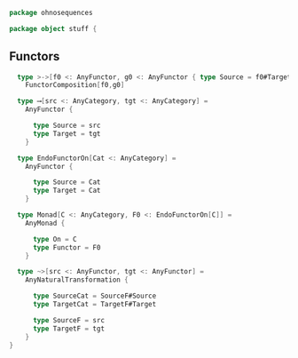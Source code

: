 
```scala
package ohnosequences

package object stuff {
```


## Functors


```scala
  type >->[f0 <: AnyFunctor, g0 <: AnyFunctor { type Source = f0#Target }] =
    FunctorComposition[f0,g0]

  type ⟶[src <: AnyCategory, tgt <: AnyCategory] =
    AnyFunctor {

      type Source = src
      type Target = tgt
    }

  type EndoFunctorOn[Cat <: AnyCategory] =
    AnyFunctor {

      type Source = Cat
      type Target = Cat
    }

  type Monad[C <: AnyCategory, F0 <: EndoFunctorOn[C]] =
    AnyMonad {

      type On = C
      type Functor = F0
    }

  type ~>[src <: AnyFunctor, tgt <: AnyFunctor] =
    AnyNaturalTransformation {

      type SourceCat = SourceF#Source
      type TargetCat = TargetF#Target

      type SourceF = src
      type TargetF = tgt
    }
}

```




[test/scala/categories.scala]: ../../test/scala/categories.scala.md
[main/scala/monoidalCategories.scala]: monoidalCategories.scala.md
[main/scala/distributiveLaws.scala]: distributiveLaws.scala.md
[main/scala/package.scala]: package.scala.md
[main/scala/monads.scala]: monads.scala.md
[main/scala/syntax/package.scala]: syntax/package.scala.md
[main/scala/syntax/functors.scala]: syntax/functors.scala.md
[main/scala/syntax/categories.scala]: syntax/categories.scala.md
[main/scala/monoidalFunctors.scala]: monoidalFunctors.scala.md
[main/scala/kleisliCoproducts.scala]: kleisliCoproducts.scala.md
[main/scala/functors.scala]: functors.scala.md
[main/scala/naturalTransformations.scala]: naturalTransformations.scala.md
[main/scala/kleisli.scala]: kleisli.scala.md
[main/scala/categories.scala]: categories.scala.md